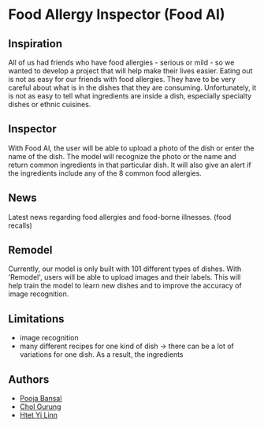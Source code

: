 # Food Allergy Inspector (Food AI)

## Inspiration
All of us had friends who have food allergies - serious or mild - so we wanted to develop a project that will help make their lives easier. 
Eating out is not as easy for our friends with food allergies. They have to be very careful about what is in the dishes that they are consuming. 
Unfortunately, it is not as easy to tell what ingredients are inside a dish, especially specialty dishes or ethnic cuisines. 

## Inspector
With Food AI, the user will be able to upload a photo of the dish or enter the name of the dish. The model will recognize the photo or the name and return common ingredients in that particular dish. It will also give an alert if the ingredients include any of the 8 common food allergies.

## News
Latest news regarding food allergies and food-borne illnesses. (food recalls)

## Remodel
Currently, our model is only built with 101 different types of dishes. With 'Remodel', users will be able to upload images and their labels. This will help train the model to learn new dishes and to improve the accuracy of image recognition. 

## Limitations 
- image recognition
- many different recipes for one kind of dish -> there can be a lot of variations for one dish. As a result, the ingredients 

## Authors
+ [Pooja Bansal](https://github.com/poojabansal87)
+ [Chol Gurung](https://github.com/CholGurung)
+ [Htet Yi Linn](https://github.com/hlinn1)